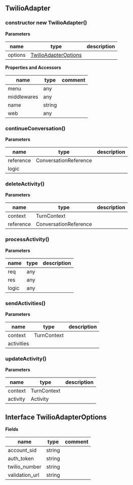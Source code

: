 <a name="TwilioAdapter"></a>
## TwilioAdapter

### constructor new TwilioAdapter()

**Parameters**

| name | type | description
|--- |--- |---
| options | [TwilioAdapterOptions](#TwilioAdapterOptions) | 

**Properties and Accessors**

| name | type | comment
|--- |--- |---
| menu | any | 
| middlewares | any | 
| name | string | 
| web | any | 

<a name="continueConversation"></a>
### continueConversation()


**Parameters**

| name | type | description
|--- |--- |---
| reference| ConversationReference | 
| logic|  | 



<a name="deleteActivity"></a>
### deleteActivity()


**Parameters**

| name | type | description
|--- |--- |---
| context| TurnContext | 
| reference| ConversationReference | 



<a name="processActivity"></a>
### processActivity()


**Parameters**

| name | type | description
|--- |--- |---
| req| any | 
| res| any | 
| logic| any | 



<a name="sendActivities"></a>
### sendActivities()


**Parameters**

| name | type | description
|--- |--- |---
| context| TurnContext | 
| activities|  | 



<a name="updateActivity"></a>
### updateActivity()


**Parameters**

| name | type | description
|--- |--- |---
| context| TurnContext | 
| activity| Activity | 







<a name="TwilioAdapterOptions"></a>
## Interface TwilioAdapterOptions


**Fields**

| name | type | comment
|--- |--- |---
| account_sid | string | 
| auth_token | string | 
| twilio_number | string | 
| validation_url | string | 

